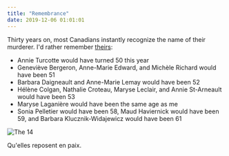 ```yaml
---
title: "Remembrance"
date: 2019-12-06 01:01:01
---
```


Thirty years on,
most Canadians instantly recognize the name of their murderer.
I'd rather remember <a href="http://en.wikipedia.org/wiki/%C3%89cole_Polytechnique_massacre">theirs</a>:

- Annie Turcotte would have turned 50 this year
- Geneviève Bergeron, Anne-Marie Edward, and Michèle Richard would have been 51
- Barbara Daigneault and Anne-Marie Lemay would have been 52
- Hélène Colgan, Nathalie Croteau, Maryse Leclair, and Annie St-Arneault would have been 53
- Maryse Laganière would have been the same age as me
- Sonia Pelletier would have been 58, Maud Haviernick would have been 59, and Barbara Klucznik-Widajewicz would have been 61

<img src="{{site.github.url}}/files/2016/12/montreal.jpg" alt="The 14" />

Qu'elles reposent en paix.
